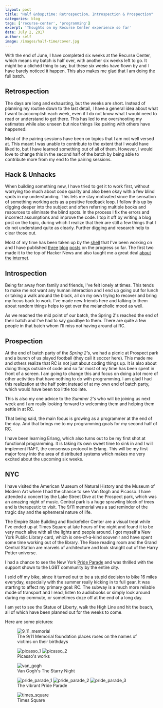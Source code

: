 ```yaml
---
layout: post
title: "Half &nbsp;time: Retrospection, Introspection & Prospection"
categories: blog
tags: ['recurse-center', 'programming']
excerpt: 'Thoughts on my Recurse Center experience so far'
date: July 2, 2017
author: self
image: /images/half-time/cover.jpg
---
```


With the end of June, I have completed six weeks at the Recurse
Center, which means my batch is half over, with another six weeks left
to go. It might be a clichéd thing to say, but these six weeks have
flown by and I have barely noticed it happen. This also makes me glad
that I am doing the full batch.

## Retrospection

The days are long and exhausting, but the weeks are short. Instead of
planning my routine down to the last detail, I have a general idea
about what I want to accomplish each week, even if I do not know what
I would need to read or understand to get there. This has led to me
overshooting my estimates while also unseen but nice things like
pairing with others have happened.

Most of the pairing sessions have been on topics that I am not well
versed at. This meant I was unable to contribute to the extent that I
would have liked to, but I have learned something out of all of
them. However, I would love to change this in the second half of the
batch by being able to contribute more from my end to the pairing
sessions.

## Hack & Unhacks

When building something new, I have tried to get it to work first,
without worrying too much about code quality and also been okay with a
few blind spots in my understanding. This lets me stay motivated since
the sensation of something working acts as a positive feedback loop. I
follow this up by digging deeper into the subject and often referring
multiple books and resources to eliminate the blind spots. In the
process I fix the errors and incorrect assumptions and improve the
code. I top it off by writing a blog post on the topic, during which I
realize that their are still a few things that I do not understand
quite as clearly. Further digging and research help to clear those
out.

Most of my time has been taken up by the
[shell](https://github.com/indradhanush/rc-shell) that I've been
working on and I have published
[three](https://indradhanush.github.io/blog/writing-a-unix-shell-part-1/)
[blog](https://indradhanush.github.io/blog/writing-a-unix-shell-part-2/)
[posts](https://indradhanush.github.io/blog/writing-a-unix-shell-part-3/)
on the progress so far. The first two made it to the top of Hacker
News and also taught me a great deal
[about the internet](https://indradhanush.github.io/blog/getting-noticed-on-the-internet-and-what-to-do-about-it/).


## Introspection

Being far away from family and friends, I've felt lonely at
times. This tends to make me not want any human interaction and I end
up going out for lunch or taking a walk around the block, all on my
own trying to recover and bring my focus back to work. I've made new
friends here and talking to them about random things helps to get over
the melancholic mood as well.

As we reached the mid point of our batch, the Spring 2's reached the
end of their batch and I've had to say goodbye to them. There are
quite a few people in that batch whom I'll miss not having around at
RC.

## Prospection

At the end of batch party of the *Spring 2's*, we had a picnic at
Prospect park and a bunch of us played football (they call it soccer
here). This made me and others realize that RC is not just about
coding things up. It is also about doing things outside of code and so
far most of my time has been spent in front of a screen. I am going to
change this and focus on doing a lot more of other activities that
have nothing to do with programming. I am glad I had this realization
at the half point instead of at my own end of batch party, which would
have been too little too late.

This is also my one advice to the *Summer 2's* who will be joining us
next week and I am really looking forward to welcoming them and
helping them settle in at RC.

That being said, the main focus is growing as a programmer at the end
of the day. And that brings me to my programming goals for my second
half of RC.

I have been learning Erlang, which also turns out to be my first shot
at functional programming. It is taking its own sweet time to sink in
and I will implement RAFT, the consensus protocol in
Erlang. This will be my first major foray into the area of distributed
systems which makes me very excited about the upcoming six weeks.

## NYC

I have visited the American Museum of Natural History and the Museum
of Modern Art where I had the chance to see Van Gogh and Picasso. I
have attended a concert by the Lake Street Dive at the Prospect park,
which was an amazing night of music. Central park is a huge sprawling
block of trees and is therapeutic to visit. The 9/11 memorial was a
sad reminder of the tragic day and the ephemeral nature of life.

The Empire State Building and Rockefeller Center are a visual treat
while I've ended up at Times Square at late hours of the night and
found it to be very much alive with all the lights and people
around. I got myself a New York Public Library card, which is
one-of-a-kind souvenir and have spent some time working out of the
library. The Rose reading room and the Grand Central Station are
marvels of architecture and look straight out of the Harry Potter
universe.

I had a chance to see the New York
[Pride Parade](https://en.wikipedia.org/wiki/Pride_parade) and was
thrilled with the support shown to the LGBT community by the entire
city.

I sold off my bike, since it turned out to be a stupid decision to
bike 16 miles everyday, especially with the summer really kicking in
to full gear. It was starting to affect my primary goal: RC. The
subway is a much more reliable mode of transport and I read, listen to
audiobooks or simply look around during my commute, or sometimes doze
off at the end of a long day.

I am yet to see the Statue of Liberty, walk the High Line and hit the
beach, all of which have been planned out for the weeks to come.

Here are some pictures:

<figure>
	<img src="{{ site.url }}/images/half-time/9_11.jpg" alt="9_11_memorial" />
	<figcaption>The 9/11 Memorial foundation places roses on the names
	of victims on their birthdays</figcaption>
</figure>

<figure class="half">
	<img src="{{ site.url }}/images/half-time/picasso_1.jpg" alt="picasso_1" />
	<img src="{{ site.url }}/images/half-time/picasso_2.jpg" alt="picasso_2" />
	<figcaption>Picasso's works</figcaption>
</figure>

<figure>
	<img src="{{ site.url }}/images/half-time/van_gogh.jpg" alt="van_gogh" />
	<figcaption>Van Gogh's The Starry Night</figcaption>
</figure>

<figure>
	<img src="{{ site.url }}/images/half-time/pride_parade_1.jpg" alt="pride_parade_1" />
	<img src="{{ site.url }}/images/half-time/pride_parade_2.jpg" alt="pride_parade_2" />
	<img src="{{ site.url }}/images/half-time/pride_parade_3.jpg" alt="pride_parade_3" />
	<figcaption>The vibrant Pride Parade</figcaption>
</figure>

<figure>
	<img src="{{ site.url }}/images/half-time/times_square.jpg" alt="times_square" />
	<figcaption>Times Square</figcaption>
</figure>
